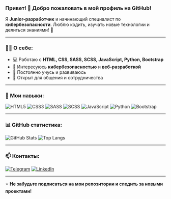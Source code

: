 ### Привет! 👋 Добро пожаловать в мой профиль на GitHub!

Я **Junior-разработчик** и начинающий специалист по **кибербезопасности**. Люблю кодить, изучать новые технологии и делиться знаниями! 🚀

---

### 👨‍💻 О себе:
- 💻 Работаю с **HTML, CSS, SASS, SCSS, JavaScript, Python, Bootstrap**
- 🔐 Интересуюсь **кибербезопасностью** и **веб-разработкой**
- 🌱 Постоянно учусь и развиваюсь
- 💬 Открыт для общения и сотрудничества

---

### 🚀 Мои навыки:

![HTML5](https://img.shields.io/badge/HTML5-orange?style=for-the-badge&logo=html5&logoColor=white)
![CSS3](https://img.shields.io/badge/CSS3-blue?style=for-the-badge&logo=css3&logoColor=white)
![SASS](https://img.shields.io/badge/SASS-CC6699?style=for-the-badge&logo=sass&logoColor=white)
![SCSS](https://img.shields.io/badge/SCSS-CC6699?style=for-the-badge&logo=sass&logoColor=white)
![JavaScript](https://img.shields.io/badge/JavaScript-yellow?style=for-the-badge&logo=javascript&logoColor=black)
![Python](https://img.shields.io/badge/Python-blue?style=for-the-badge&logo=python&logoColor=white)
![Bootstrap](https://img.shields.io/badge/Bootstrap-purple?style=for-the-badge&logo=bootstrap&logoColor=white)

---

### 📊 GitHub статистика:

![GitHub Stats](https://github-readme-stats.vercel.app/api?username=YOUR_USERNAME&show_icons=true&theme=dark)
![Top Langs](https://github-readme-stats.vercel.app/api/top-langs/?username=YOUR_USERNAME&layout=compact&theme=dark)

---

### 📫 Контакты:
[![Telegram](https://img.shields.io/badge/Telegram-blue?style=for-the-badge&logo=telegram)](https://t.me/YOUR_TELEGRAM)
[![LinkedIn](https://img.shields.io/badge/LinkedIn-blue?style=for-the-badge&logo=linkedin)](https://linkedin.com/in/YOUR_LINKEDIN)

---

⭐️ **Не забудьте подписаться на мои репозитории и следить за новыми проектами!**
